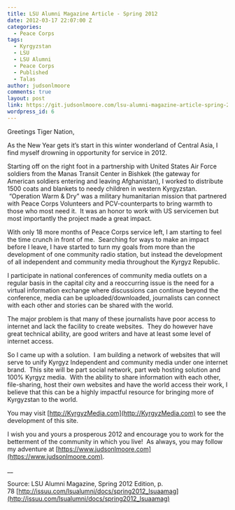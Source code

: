 ```yaml
---
title: LSU Alumni Magazine Article - Spring 2012
date: 2012-03-17 22:07:00 Z
categories:
  - Peace Corps
tags:
  - Kyrgyzstan
  - LSU
  - LSU Alumni
  - Peace Corps
  - Published
  - Talas
author: judsonlmoore
comments: true
layout: post
link: https://git.judsonlmoore.com/lsu-alumni-magazine-article-spring-2012/
wordpress_id: 6
---
```


Greetings Tiger Nation,

As the New Year gets it’s start in this winter wonderland of Central Asia, I find myself drowning in opportunity for service in 2012.

Starting off on the right foot in a partnership with United States Air Force soldiers from the Manas Transit Center in Bishkek (the gateway for American soldiers entering and leaving Afghanistan), I worked to distribute 1500 coats and blankets to needy children in western Kyrgyzstan.  “Operation Warm & Dry” was a military humanitarian mission that partnered with Peace Corps Volunteers and PCV-counterparts to bring warmth to those who most need it.  It was an honor to work with US servicemen but most importantly the project made a great impact.

With only 18 more months of Peace Corps service left, I am starting to feel the time crunch in front of me.  Searching for ways to make an impact before I leave, I have started to turn my goals from more than the development of one community radio station, but instead the development of all independent and community media throughout the Kyrgyz Republic.

I participate in national conferences of community media outlets on a regular basis in the capital city and a reoccurring issue is the need for a virtual information exchange where discussions can continue beyond the conference, media can be uploaded/downloaded, journalists can connect with each other and stories can be shared with the world.

The major problem is that many of these journalists have poor access to internet and lack the facility to create websites.  They do however have great technical ability, are good writers and have at least some level of internet access.

So I came up with a solution.  I am building a network of websites that will serve to unify Kyrgyz Independent and community media under one internet brand.  This site will be part social network, part web hosting solution and 100% Kyrgyz media.  With the ability to share information with each other, file-sharing, host their own websites and have the world access their work, I believe that this can be a highly impactful resource for bringing more of Kyrgyzstan to the world.

You may visit [http://KyrgyzMedia.com](http://KyrgyzMedia.com) to see the development of this site.

I wish you and yours a prosperous 2012 and encourage you to work for the betterment of the community in which you live!  As always, you may follow my adventure at [https://www.judsonlmoore.com](https://www.judsonlmoore.com).

\_\_

Source: LSU Alumni Magazine, Spring 2012 Edition, p. 78 [http://issuu.com/lsualumni/docs/spring2012_lsuaamag](http://issuu.com/lsualumni/docs/spring2012_lsuaamag)
